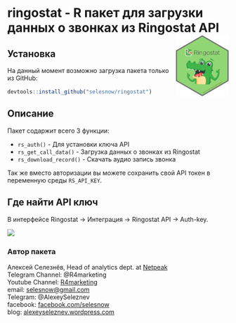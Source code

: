 
# ringostat - R пакет для загрузки данных о звонках из Ringostat API<a href='https://selesnow.github.io/ringostat/'><img src='man/figures/logo.png' align="right" height="138.5" /></a>

<!-- badges: start -->
<!-- badges: end -->

## Установка

На данный момент возможно загрузка пакета только из GitHub:

``` r
devtools::install_github("selesnow/ringostat")
```

## Описание

Пакет содаржит всего 3 функции:

* `rs_auth()` - Для установки ключа API
* `rs_get_call_data()` - Загрузка данных о звонках из Ringostat
* `rs_download_record()` - Скачать аудио запись звонка

Так же вместо авторизации вы можете сохранить свой API токен в переменную среды `RS_API_KEY`.

## Где найти API ключ

В интерфейсе Ringostat -> Интеграция -> Ringostat API -> Auth-key.

![](http://img.netpeak.ua/alsey/1J8FEV.png)

### Автор пакета
Алексей Селезнёв, Head of analytics dept. at [Netpeak](https://netpeak.net)
<Br>Telegram Channel: @R4marketing
<Br>Youtube Channel: [R4marketing](https://www.youtube.com/R4marketing/?sub_confirmation=1)
<Br>email: selesnow@gmail.com
<Br>Telegram: @AlexeySeleznev
<Br>facebook: [facebook.com/selesnow](https://www.facebook.com/selesnow)
<Br>blog: [alexeyseleznev.wordpress.com](https://alexeyseleznev.wordpress.com/)
